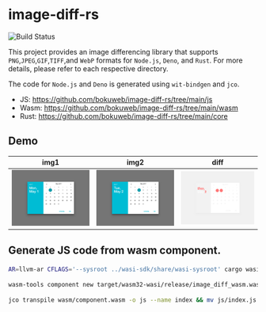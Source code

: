 # image-diff-rs

<img src="https://github.com/bokuweb/image-diff-rs/workflows/Continuous%20Integration/badge.svg" alt="Build Status" />

This project provides an image differencing library that supports `PNG`,`JPEG`,`GIF`,`TIFF`,and `WebP` formats for `Node.js`, `Deno`, and `Rust`. For more details, please refer to each respective directory.

The code for `Node.js` and `Deno` is generated using `wit-bindgen` and `jco`.

- JS: https://github.com/bokuweb/image-diff-rs/tree/main/js
- Wasm: https://github.com/bokuweb/image-diff-rs/tree/main/wasm
- Rust: https://github.com/bokuweb/image-diff-rs/tree/main/core

## Demo

| img1     | img2         | diff       |
| --------------- |---------------| -------------------- |
| ![](https://github.com/bokuweb/pixelmatch-rs/raw/main/fixtures/001a.png) | ![](https://github.com/bokuweb/pixelmatch-rs/raw/main/fixtures/001b.png) |![](https://github.com/bokuweb/pixelmatch-rs/raw/main/assets/diff1.png)|

## Generate JS code from wasm component.

```sh
AR=llvm-ar CFLAGS='--sysroot ../wasi-sdk/share/wasi-sysroot' cargo wasi build --release
```

```sh
wasm-tools component new target/wasm32-wasi/release/image_diff_wasm.wasm -o wasm/component.wasm --adapt wasm/wasi_snapshot_preview1.wasm
```

```sh
jco transpile wasm/component.wasm -o js --name index && mv js/index.js js/index.mjs
```
